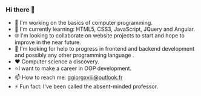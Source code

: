### Hi there 👋

<!--**Nitro-Calculus/Nitro-Calculus** is a ✨ _special_ ✨ repository because its `README.md` (this file) appears on your GitHub profile.-->

- 🔭 I'm working on the basics of computer programming.
- 🌱 I'm currently learning: HTML5, CSS3, JavaScript, JQuery and Angular.
- :globe_with_meridians: I'm looking to collaborate on website projects to start and hope to improve in the near future.
- 🤔 I'm looking for help to progress in frontend and backend development and possibly any other programming language .
- ❤️ Computer science a discovery.
- ⭐I want to make a career in OOP development.
- 📫 How to reach me: ggiorgxviii@outlook.fr
- ⚡ Fun fact: I've been called the absent-minded professor.
